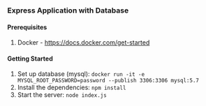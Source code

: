 ### Express Application with Database

#### Prerequisites

1. Docker - https://docs.docker.com/get-started

#### Getting Started

1. Set up database (mysql): `docker run -it -e MYSQL_ROOT_PASSWORD=password --publish 3306:3306 mysql:5.7`
2. Install the dependencies: `npm install`
3. Start the server: `node index.js`
